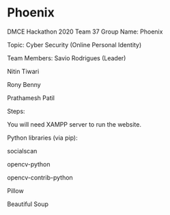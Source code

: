 # Phoenix
DMCE Hackathon 2020 
Team 37
Group Name: Phoenix

Topic: Cyber Security (Online Personal Identity)

Team Members:
Savio Rodrigues (Leader)


Nitin Tiwari


Rony Benny


Prathamesh Patil

Steps: 

You will need XAMPP server to run the website.

Python libraries (via pip):

socialscan

opencv-python

opencv-contrib-python

Pillow

Beautiful Soup




